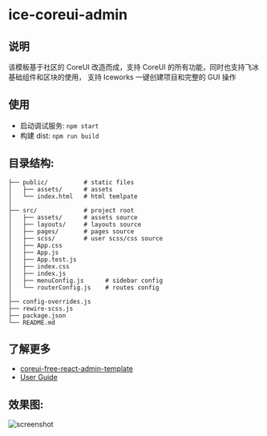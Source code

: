 # ice-coreui-admin

## 说明

该模板基于社区的 CoreUI 改造而成，支持 CoreUI 的所有功能，同时也支持飞冰基础组件和区块的使用， 支持 Iceworks 一键创建项目和完整的 GUI 操作

## 使用

- 启动调试服务: `npm start`
- 构建 dist: `npm run build`

## 目录结构:

```
├── public/          # static files
│   ├── assets/      # assets
│   └── index.html   # html temlpate
│
├── src/             # project root
│   ├── assets/      # assets source
│   ├── layouts/     # layouts source
│   ├── pages/       # pages source
│   ├── scss/        # user scss/css source
│   ├── App.css
│   ├── App.js
│   ├── App.test.js
│   ├── index.css
│   ├── index.js
│   ├── menuConfig.js      # sidebar config
│   └── routerConfig.js    # routes config
│
├── config-overrides.js
├── rewire-scss.js
├── package.json
└── README.md
```

## 了解更多

- [coreui-free-react-admin-template](https://github.com/coreui/coreui-free-react-admin-template)
- [User Guide](https://github.com/coreui/coreui-free-react-admin-template/blob/master/CRA.md)

## 效果图:

![screenshot](https://img.alicdn.com/tfs/TB1hoK.ETtYBeNjy1XdXXXXyVXa-2840-1596.png)
